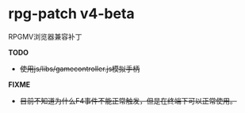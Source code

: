 # rpg-patch v4-beta #

RPGMV浏览器兼容补丁

**TODO**  
- ~~使用js/libs/gamecontroller.js模拟手柄~~

**FIXME**  
- ~~目前不知道为什么F4事件不能正常触发，但是在终端下可以正常使用。~~
